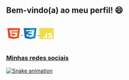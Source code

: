 ## Bem-vindo(a) ao meu perfil! 😄

 <div>
   <a href="https://github.com/JosephVTX">
</div>

<div style="display: inline_block"><br>
  <img align="center" alt="HTML" height="30" width="40" src="https://raw.githubusercontent.com/devicons/devicon/master/icons/html5/html5-original.svg">
  <img align="center" alt="CSS" height="30" width="40" src="https://raw.githubusercontent.com/devicons/devicon/master/icons/css3/css3-original.svg">
  <img align="center" alt="Js" height="30" width="40" src="https://raw.githubusercontent.com/devicons/devicon/master/icons/javascript/javascript-plain.svg"> 
</div>
 
 <br>
 
  ### Minhas redes sociais
 
<div> 
 

  ![Snake animation](https://github.com/alcantaraluan/alcantaraluan/blob/output/github-contribution-grid-snake.svg)

</div>
